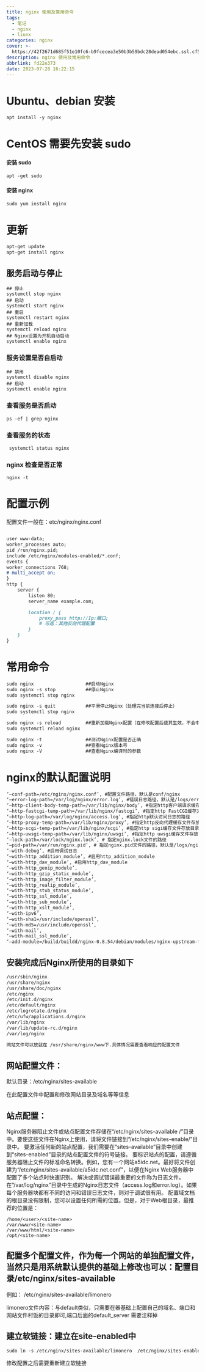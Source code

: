 ```yaml
---
title: nginx 使用及常用命令
tags:
  - 笔记
  - nginx
  - liunx
categories: nginx
cover: >-
  https://42f2671d685f51e10fc6-b9fcecea3e50b3b59bdc28dead054ebc.ssl.cf5.rackcdn.com/illustrations/Programming_re_kg9v.svg
description: nginx 使用及常用命令
abbrlink: fd22e373
date: 2023-07-28 16:22:15
---
```

# Ubuntu、debian 安装
```markdown
apt install -y nginx 
```
# CentOS 需要先安装 sudo
#### 安装 sudo
```markdown
apt -get sudo
```
#### 安装 nginx
```markdown
sudo yum install nginx
```
# 更新
```markdown
apt-get update
apt-get install nginx
```
## 服务启动与停止
```shell
## 停止
systemctl stop nginx
## 启动
systemctl start nginx
## 重启
systemctl restart nginx
## 重新加载
systemctl reload nginx
## Nginx设置为开机自动启动
systemctl enable nginx
```
### 服务设置是否自启动
```shell
## 禁用
systemctl disable nginx
## 启动
systemctl enable nginx
```
### 查看服务是否启动
```shell
ps -ef | grep nginx
```
### 查看服务的状态
```shell
 systemctl status nginx
```
### nginx 检查是否正常
```shell
nginx -t
```

# 配置示例
配置文件一般在：etc/nginx/nginx.conf
```markdown

user www-data;
worker_processes auto;
pid /run/nginx.pid;
include /etc/nginx/modules-enabled/*.conf;
events {
worker_connections 768;
# multi_accept on;
}
http {
    server {
        listen 80;
        server_name example.com;

        location / {
            proxy_pass http://Ip:端口;
            # 可选：其他反向代理配置
        }
    }
}

```

#  常用命令
```markdown
sudo nginx                   ##启动Nginx
sudo nginx -s stop           ##停止Nginx
sudo systemctl stop nginx

sudo nginx -s quit           ##平滑停止Nginx（处理完当前连接后停止）
sudo systemctl stop nginx

sudo nginx -s reload         ##重新加载Nginx配置（在修改配置后使其生效，不会中断连接）
sudo systemctl reload nginx

sudo nginx -t                ##测试Nginx配置是否正确
sudo nginx -v                ##查看Nginx版本号
sudo nginx -V                ##查看Nginx编译时的参数
```
# nginx的默认配置说明
```markdown
‘–conf-path=/etc/nginx/nginx.conf’, #配置文件路径，默认是conf/nginx
‘–error-log-path=/var/log/nginx/error.log’, #错误日志路径，默认是/logs/error.log
‘–http-client-body-temp-path=/var/lib/nginx/body’, #指定http客户端请求缓存文件存放目录的路径
‘–http-fastcgi-temp-path=/var/lib/nginx/fastcgi’, #指定http FastCGI缓存文件存放目录的路径
‘–http-log-path=/var/log/nginx/access.log’, #指定http默认访问日志的路径
‘–http-proxy-temp-path=/var/lib/nginx/proxy’, #指定http反向代理缓存文件存放目录
‘–http-scgi-temp-path=/var/lib/nginx/scgi’, #指定http sigi缓存文件存放目录的路径
‘–http-uwsgi-temp-path=/var/lib/nginx/uwsgi’, #指定http uwsgi缓存文件存放目录的路径
‘–lock-path=/var/lock/nginx.lock’, # 指定nginx.lock文件的路径
‘–pid-path=/var/run/nginx.pid’, # 指定nginx.pid文件的路径，默认是/logs/nginx.pid
‘–with-debug’, #启用调试日志
‘–with-http_addition_module’, #启用http_addition_module
‘–with-http_dav_module’, #启用http_dav_module
‘–with-http_geoip_module’,
‘–with-http_gzip_static_module’,
‘–with-http_image_filter_module’,
‘–with-http_realip_module’,
‘–with-http_stub_status_module’,
‘–with-http_ssl_module’,
‘–with-http_sub_module’,
‘–with-http_xslt_module’,
‘–with-ipv6’,
‘–with-sha1=/usr/include/openssl’,
‘–with-md5=/usr/include/openssl’,
‘–with-mail’,
‘–with-mail_ssl_module’,
‘–add-module=/build/buildd/nginx-0.8.54/debian/modules/nginx-upstream-fair’
```
## 安装完成后Nginx所使用的目录如下
```markdown
/usr/sbin/nginx
/usr/share/nginx
/usr/share/doc/nginx
/etc/nginx
/etc/init.d/nginx
/etc/default/nginx
/etc/logrotate.d/nginx
/etc/ufw/applications.d/nginx
/var/lib/nginx
/var/lib/update-rc.d/nginx
/var/log/nginx
 
网站文件可以放就在 /usr/share/nginx/www下.具体情况需要查看响应的配置文件
```
## 网站配置文件：
默认目录：/etc/nginx/sites-available

在此配置文件中配置和修改网站目录及域名等等信息

## 站点配置：
Nginx服务器阻止文件或站点配置文件存储在“/etc/nginx/sites-available /”目录中。要使这些文件在Nginx上使用，请将文件链接到“/etc/nginx/sites-enable/”目录中。
要激活任何新的站点配置，我们需要在“sites-available”目录中创建到“sites-enabled”目录的站点配置文件的符号链接。
要标识站点的配置，请遵循服务器阻止文件的标准命名转换。例如，您有一个网站a5idc.net。最好将文件创建为“/etc/nginx/sites-available/a5idc.net.conf”，以便在Nginx Web服务器中配置了多个站点时快速识别。
解决或调试错误最重要的文件称为日志文件。在“/var/log/nginx”目录中生成的Nginx日志文件（access.log和error.log）。如果每个服务器块都有不同的访问和错误日​​志文件，则对于调试很有用。
配置域文档的根目录没有限制，您可以设置任何所需的位置。但是，对于Web根目录，最推荐的位置是：
```
/home/<user>/<site-name>
/var/www/<site-name>
/var/www/html/<site-name>
/opt/<site-name>
```
## 配置多个配置文件，作为每一个网站的单独配置文件，当然只是用系统默认提供的基础上修改也可以：配置目录/etc/nginx/sites-available
例如： /etc/nginx/sites-available/limonero

limonero文件内容：与default类似，只需要在器基础上配置自己的域名、端口和网站文件村饭的目录即可,端口后面的default_server 需要注释掉
## 建立软链接：建立在site-enabled中
```markdown
sudo ln -s /etc/nginx/sites-available/limonero  /etc/nginx/sites-enabled/
```
修改配置之后需要重新建立软链接